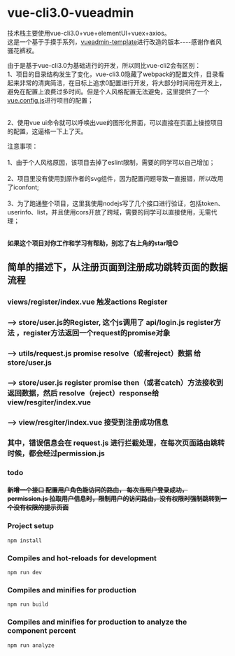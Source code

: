 # vue-cli3.0-vueadmin
  技术栈主要使用vue-cli3.0+vue+elementUI+vuex+axios。<br>
  这是一个基于手摸手系列，<a target="_blank" href="https://github.com/PanJiaChen/vueAdmin-template">vueadmin-template</a>进行改造的版本----感谢作者风骚花裤衩。
  
  由于是基于vue-cli3.0为基础进行的开发，所以同比vue-cli2会有区别：<br>
  1、项目的目录结构发生了变化，vue-cli3.0隐藏了webpack的配置文件，目录看起来非常的清爽简洁，在目标上追求0配置进行开发，将大部分时间用在开发上，避免在配置上浪费过多时间。但是个人风格配置无法避免，这里提供了一个<a href="https://github.com/vuejs/vue-docs-zh-cn/blob/master/vue-cli/webpack.md">vue.config.js</a>进行项目的配置；<br><br>
 
 2、使用vue ui命令就可以呼唤出vue的图形化界面，可以直接在页面上操控项目的配置，这逼格一下上了天。<br>
 <!-- ![Image text](https://randy168.com/屏幕快照%202018-08-15%20下午11.04.14.png)  <br><br> -->
 
 <!-- <h3><a target="_blank" href="http://www.vueadmin.cn">线上预览地址</a></h3> -->
 
 注意事项：<br><br>
 1、由于个人风格原因，该项目去掉了eslint限制，需要的同学可以自己增加；<br><br>
 2、项目里没有使用到原作者的svg组件，因为配置问题导致一直报错，所以改用了iconfont;<br><br>
 3、为了跑通整个项目，这里我使用nodejs写了几个接口进行验证，包括token、userinfo、list，并且使用cors开放了跨域，需要的同学可以直接使用，无需代理；<br><br>
 
 <strong>如果这个项目对你工作和学习有帮助，别忘了右上角的star哦😊</strong>
 
 ## 简单的描述下，从注册页面到注册成功跳转页面的数据流程
 ### views/register/index.vue 触发actions Register 
 ### --> store/user.js的Register, 这个js调用了 api/login.js register方法 ，register方法返回一个request的promise对象 
 ### --> utils/request.js promise resolve（或者reject）数据 给 store/user.js
 ### --> store/user.js register promise then（或者catch）方法接收到返回数据，然后 resolve（reject）response给 view/resgiter/index.vue 
 ### --> view/resgiter/index.vue  接受到注册成功信息
 ### 其中，错误信息会在 request.js 进行拦截处理，在每次页面路由跳转时候，都会经过permission.js 
 
### todo 
#### ~~新增一个接口 配置用户角色能访问的路由， 每次当用户登录成功，permission.js 拉取用户信息时，限制用户的访问路由，没有权限时强制跳转到一个没有权限的提示页面~~

### Project setup
```
npm install
```

### Compiles and hot-reloads for development
```
npm run dev
```

### Compiles and minifies for production
```
npm run build
```

### Compiles and minifies for production to analyze the component percent
```
npm run analyze
```
 
